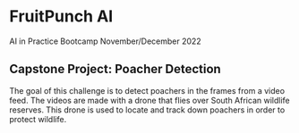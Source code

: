 # FruitPunch AI
AI in Practice Bootcamp
November/December 2022

## Capstone Project: Poacher Detection

The goal of this challenge is to detect poachers in the frames from a video feed. The videos are made with a drone that flies over South African wildlife reserves. This drone is used to locate and track down poachers in order to protect wildlife. 
